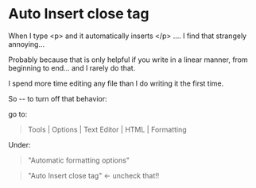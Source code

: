 ﻿# Auto Insert close tag

When I type &lt;p&gt; and it automatically inserts &lt;/p&gt; .... I find that strangely annoying...

Probably because that is only helpful if you write in a linear manner, from beginning to end... and I rarely do that.

I spend more time editing any file than I do writing it the first time.

So -- to turn off that behavior:

go to:

> Tools | Options | Text Editor | HTML | Formatting

Under:

> "Automatic formatting options"

> "Auto Insert close tag" &larr; uncheck that!!